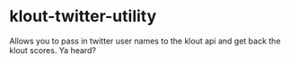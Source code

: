 klout-twitter-utility
=====================

Allows you to pass in twitter user names to the klout api and get back the klout scores. Ya heard?
